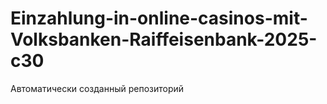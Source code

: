 # Einzahlung-in-online-casinos-mit-Volksbanken-Raiffeisenbank-2025-c30
Автоматически созданный репозиторий
